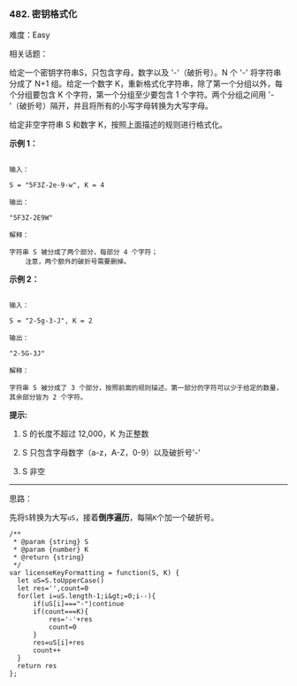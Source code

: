 ### 482. 密钥格式化

难度：Easy

相关话题：

给定一个密钥字符串S，只包含字母，数字以及 &#39;-&#39;（破折号）。N 个 &#39;-&#39; 将字符串分成了 N+1 组。给定一个数字 K，重新格式化字符串，除了第一个分组以外，每个分组要包含 K 个字符，第一个分组至少要包含 1 个字符。两个分组之间用 &#39;-&#39;（破折号）隔开，并且将所有的小写字母转换为大写字母。



给定非空字符串 S 和数字 K，按照上面描述的规则进行格式化。



 **示例 1：** 





```

输入：

S = "5F3Z-2e-9-w", K = 4

输出：

"5F3Z-2E9W"

解释：

字符串 S 被分成了两个部分，每部分 4 个字符；
    注意，两个额外的破折号需要删掉。

```

 **示例 2：** 





```

输入：

S = "2-5g-3-J", K = 2

输出：

"2-5G-3J"

解释：

字符串 S 被分成了 3 个部分，按照前面的规则描述，第一部分的字符可以少于给定的数量，其余部分皆为 2 个字符。

```





 **提示:** 





1. S 的长度不超过 12,000，K 为正整数

2. S 只包含字母数字（a-z，A-Z，0-9）以及破折号&#39;-&#39;

3. S 非空










-----

思路：

先将`S`转换为大写`uS`，接着**倒序遍历**，每隔`K`个加一个破折号。


```
/**
 * @param {string} S
 * @param {number} K
 * @return {string}
 */
var licenseKeyFormatting = function(S, K) {
  let uS=S.toUpperCase()
  let res='',count=0
  for(let i=uS.length-1;i&gt;=0;i--){
      if(uS[i]==="-")continue
      if(count===K){
          res='-'+res
          count=0
      }
      res=uS[i]+res
      count++
  }
  return res
};



```
